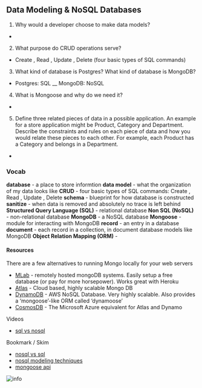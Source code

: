 ## Data Modeling & NoSQL Databases

1. Why would a developer choose to make data models?
  - 

2. What purpose do CRUD operations serve?
  - Create , Read , Update , Delete (four basic types of SQL commands)

3. What kind of database is Postgres? What kind of database is MongoDB?
  - Postgres: SQL  __   MongoDB: NoSQL

4. What is Mongoose and why do we need it?
  - 
5. Define three related pieces of data in a possible application. An example for a store application might be Product, Category and Department. Describe the constraints and rules on each piece of data and how you would relate these pieces to each other. For example, each Product has a Category and belongs in a Department.
  - 


### Vocab
**database** - a place to store informtion
**data model** - what the organization of my data looks like
**CRUD** - four basic types of SQL commands: Create , Read , Update , Delete
**schema** - blueprint for how database is constructed
**sanitize** - when data is removed and absolutely no trace is left behind
**Structured Query Language (SQL)** - relational database
**Non SQL (NoSQL)** - non-relational database
**MongoDB** - a NoSQL database
**Mongoose** - module for interacting with MongoDB
**record** - an entry in a database
**document** - each record in a collection, in document database models like MongoDB
**Object Relation Mapping (ORM)** - 

#### Resources
There are a few alternatives to running Mongo locally for your web servers

- [MLab](https://www.mlab.com/) - remotely hosted mongoDB systems. Easily setup a free database (or pay for more horsepower). Works great with Heroku
- [Atlas](https://www.mongodb.com/cloud/atlas) - Cloud based, highly scalable Mongo DB
- [DynamoDB](https://aws.amazon.com/dynamodb/) - AWS NoSQL Database. Very highly scalable. Also provides a ‘mongoose’-like ORM called ‘dynamoose’
- [CosmosDB](https://cosmos.azure.com/) - The Microsoft Azure equivalent for Atlas and Dynamo

Videos
- [sql vs nosql](https://www.youtube.com/watch?v=ZS_kXvOeQ5Y)

Bookmark / Skim
- [nosql vs sql](https://www.thegeekstuff.com/2014/01/sql-vs-nosql-db/?utm_source=tuicool)
- [nosql modeling techniques](https://highlyscalable.wordpress.com/2012/03/01/nosql-data-modeling-techniques/)
- [mongoose api](https://mongoosejs.com/docs/api.html#Model)

![info](https://www.google.com/url?sa=i&url=http%3A%2F%2Fsql-vs-nosql.blogspot.com%2F2013%2F11%2Findexes-comparison-mongodb-vs-mssqlserver.html&psig=AOvVaw0XxtiiqrEMVjdFojJ1SybV&ust=1591898552105000&source=images&cd=vfe&ved=0CAIQjRxqFwoTCNDH0bXq9-kCFQAAAAAdAAAAABAY
)